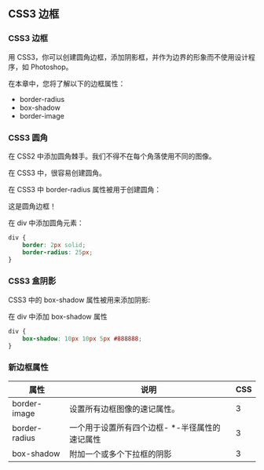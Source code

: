 <!--
 * @Author: WangJiaFeng
 * @Date: 2022-02-16 17:49:03
 * @LastEditTime: 2022-02-16 17:53:58
 * @Description: file content
 * @FilePath: \Blog\docs\static\CSS3\border.md
-->

## CSS3 边框

### CSS3 边框

用 CSS3，你可以创建圆角边框，添加阴影框，并作为边界的形象而不使用设计程序，如 Photoshop。

在本章中，您将了解以下的边框属性：

-   border-radius
-   box-shadow
-   border-image

### CSS3 圆角

在 CSS2 中添加圆角棘手。我们不得不在每个角落使用不同的图像。

在 CSS3 中，很容易创建圆角。

在 CSS3 中 border-radius 属性被用于创建圆角：

这是圆角边框！

在 div 中添加圆角元素：

```css
div {
    border: 2px solid;
    border-radius: 25px;
}
```

### CSS3 盒阴影

CSS3 中的 box-shadow 属性被用来添加阴影:

在 div 中添加 box-shadow 属性

```css
div {
    box-shadow: 10px 10px 5px #888888;
}
```

### 新边框属性

| 属性          | 说明                                            | CSS |
| ------------- | ----------------------------------------------- | --- |
| border-image  | 设置所有边框图像的速记属性。                    | 3   |
| border-radius | 一个用于设置所有四个边框- \*-半径属性的速记属性 | 3   |
| box-shadow    | 附加一个或多个下拉框的阴影                      | 3   |
